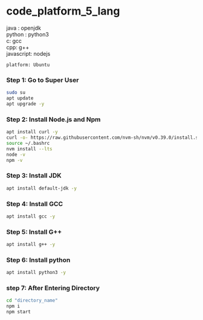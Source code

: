 ﻿# code_platform_5_lang

java : openjdk<br>
python : python3<br>
c: gcc<br>
cpp: g++<br>
javascript: nodejs<br>

```platform: Ubuntu```

### Step 1: Go to Super User
```bash
sudo su
apt update
apt upgrade -y
```
### Step 2: Install Node.js and Npm
```bash
apt install curl -y
curl -o- https://raw.githubusercontent.com/nvm-sh/nvm/v0.39.0/install.sh | bash
source ~/.bashrc
nvm install --lts
node -v
npm -v
```
### Step 3: Install JDK
```bash
apt install default-jdk -y
```

### Step 4: Install GCC
```bash
apt install gcc -y
```
### Step 5: Install G++
```bash
apt install g++ -y
```
### Step 6: Install python
```bash
apt install python3 -y
```
### step 7: After Entering Directory
```bash
cd "directory_name"
npm i
npm start
```
